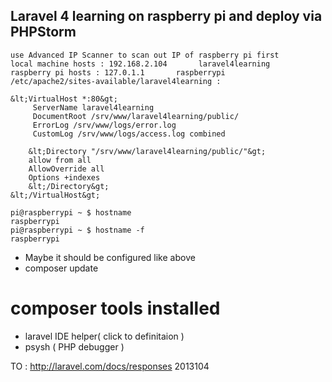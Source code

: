 ## Laravel 4 learning on raspberry pi and deploy via PHPStorm


    use Advanced IP Scanner to scan out IP of raspberry pi first
    local machine hosts : 192.168.2.104       laravel4learning
    raspberry pi hosts : 127.0.1.1       raspberrypi
    /etc/apache2/sites-available/laravel4learning :

    &lt;VirtualHost *:80&gt;
         ServerName laravel4learning
         DocumentRoot /srv/www/laravel4learning/public/
         ErrorLog /srv/www/logs/error.log
         CustomLog /srv/www/logs/access.log combined

        &lt;Directory "/srv/www/laravel4learning/public/"&gt;
        allow from all
        AllowOverride all
        Options +indexes
        &lt;/Directory&gt;
    &lt;/VirtualHost&gt;

    pi@raspberrypi ~ $ hostname
    raspberrypi
    pi@raspberrypi ~ $ hostname -f
    raspberrypi

* Maybe it should be configured like above
* composer update

# composer tools installed
- laravel IDE helper( click to definitaion )
- psysh ( PHP debugger )

TO : http://laravel.com/docs/responses 2013104





